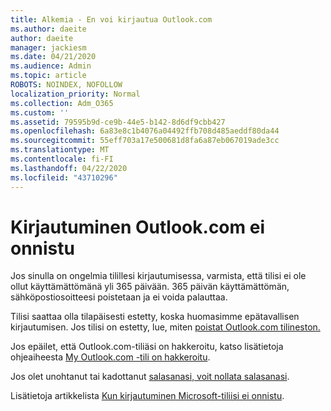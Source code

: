 ```yaml
---
title: Alkemia - En voi kirjautua Outlook.com
ms.author: daeite
author: daeite
manager: jackiesm
ms.date: 04/21/2020
ms.audience: Admin
ms.topic: article
ROBOTS: NOINDEX, NOFOLLOW
localization_priority: Normal
ms.collection: Adm_O365
ms.custom: ''
ms.assetid: 79595b9d-ce9b-44e5-b142-8d6df9cbb427
ms.openlocfilehash: 6a83e8c1b4076a04492ffb708d485aeddf80da44
ms.sourcegitcommit: 55eff703a17e500681d8fa6a87eb067019ade3cc
ms.translationtype: MT
ms.contentlocale: fi-FI
ms.lasthandoff: 04/22/2020
ms.locfileid: "43710296"
---
```

# <a name="cant-sign-in-to-outlookcom"></a>Kirjautuminen Outlook.com ei onnistu

Jos sinulla on ongelmia tilillesi kirjautumisessa, varmista, että tilisi ei ole ollut käyttämättömänä yli 365 päivään. 365 päivän käyttämättömän, sähköpostiosoitteesi poistetaan ja ei voida palauttaa.
  
Tilisi saattaa olla tilapäisesti estetty, koska huomasimme epätavallisen kirjautumisen. Jos tilisi on estetty, lue, miten [poistat Outlook.com tilineston.](https://support.office.com/article/f4ad2701-d166-4d8b-8a6a-9af2a1f8a4c4.aspx) 
  
Jos epäilet, että Outlook.com-tiliäsi on hakkeroitu, katso lisätietoja ohjeaiheesta [My Outlook.com -tili on hakkeroitu](https://support.office.com/article/35993ac5-ac2f-494e-aacb-5232dda453d8.aspx).
  
Jos olet unohtanut tai kadottanut [salasanasi, voit nollata salasanasi](https://go.microsoft.com/fwlink/p/?LinkID=242804).
  
Lisätietoja artikkelista [Kun kirjautuminen Microsoft-tiliisi ei onnistu](https://go.microsoft.com/fwlink/p/?linkid=837479).
  

